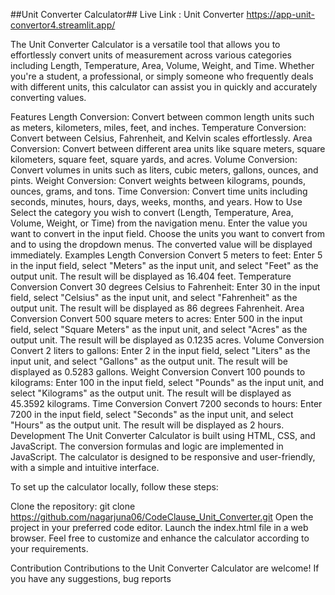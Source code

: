 ##Unit Converter Calculator##
Live Link : Unit Converter
https://app-unit-convertor4.streamlit.app/

The Unit Converter Calculator is a versatile tool that allows you to effortlessly convert units of measurement across various categories including Length, Temperature, Area, Volume, Weight, and Time. Whether you're a student, a professional, or simply someone who frequently deals with different units, this calculator can assist you in quickly and accurately converting values.

Features
Length Conversion: Convert between common length units such as meters, kilometers, miles, feet, and inches.
Temperature Conversion: Convert between Celsius, Fahrenheit, and Kelvin scales effortlessly.
Area Conversion: Convert between different area units like square meters, square kilometers, square feet, square yards, and acres.
Volume Conversion: Convert volumes in units such as liters, cubic meters, gallons, ounces, and pints.
Weight Conversion: Convert weights between kilograms, pounds, ounces, grams, and tons.
Time Conversion: Convert time units including seconds, minutes, hours, days, weeks, months, and years.
How to Use
Select the category you wish to convert (Length, Temperature, Area, Volume, Weight, or Time) from the navigation menu.
Enter the value you want to convert in the input field.
Choose the units you want to convert from and to using the dropdown menus.
The converted value will be displayed immediately.
Examples
Length Conversion
Convert 5 meters to feet: Enter 5 in the input field, select "Meters" as the input unit, and select "Feet" as the output unit. The result will be displayed as 16.404 feet.
Temperature Conversion
Convert 30 degrees Celsius to Fahrenheit: Enter 30 in the input field, select "Celsius" as the input unit, and select "Fahrenheit" as the output unit. The result will be displayed as 86 degrees Fahrenheit.
Area Conversion
Convert 500 square meters to acres: Enter 500 in the input field, select "Square Meters" as the input unit, and select "Acres" as the output unit. The result will be displayed as 0.1235 acres.
Volume Conversion
Convert 2 liters to gallons: Enter 2 in the input field, select "Liters" as the input unit, and select "Gallons" as the output unit. The result will be displayed as 0.5283 gallons.
Weight Conversion
Convert 100 pounds to kilograms: Enter 100 in the input field, select "Pounds" as the input unit, and select "Kilograms" as the output unit. The result will be displayed as 45.3592 kilograms.
Time Conversion
Convert 7200 seconds to hours: Enter 7200 in the input field, select "Seconds" as the input unit, and select "Hours" as the output unit. The result will be displayed as 2 hours.
Development
The Unit Converter Calculator is built using HTML, CSS, and JavaScript. The conversion formulas and logic are implemented in JavaScript. The calculator is designed to be responsive and user-friendly, with a simple and intuitive interface.

To set up the calculator locally, follow these steps:

Clone the repository: git clone https://github.com/nagarjuna06/CodeClause_Unit_Converter.git
Open the project in your preferred code editor.
Launch the index.html file in a web browser.
Feel free to customize and enhance the calculator according to your requirements.

Contribution
Contributions to the Unit Converter Calculator are welcome! If you have any suggestions, bug reports
